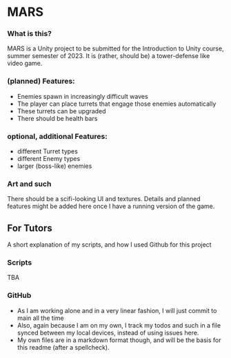 # MARS
### What is this?
MARS is a Unity project to be submitted for the Introduction to Unity course, summer semester of 2023. 
It is (rather, should be) a tower-defense like video game.
### (planned) Features:
  - Enemies spawn in increasingly difficult waves
  - The player can place turrets that engage those enemies automatically
  - These turrets can be upgraded
  - There should be health bars 
  
### optional, additional Features:
  - different Turret types
  - different Enemy types
  - larger (boss-like) enemies

### Art and such
There should be a scifi-looking UI and textures. Details and planned features might be added here once I have a running version of the game.

## For Tutors
A short explanation of my scripts, and how I used Github for this project

### Scripts
TBA

### GitHub
- As I am working alone and in a very linear fashion, I will just commit to main all the time
- Also, again because I am on my own, I track my todos and such in a file synced between my local devices, instead of using issues here.
- My own files are in a markdown format though, and will be the basis for this readme (after a spellcheck).
